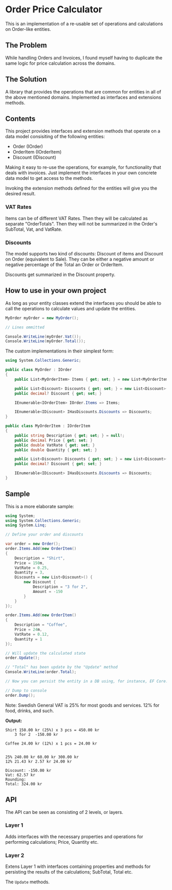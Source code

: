 ﻿# Order Price Calculator

This is an implementation of a re-usable set of operations and calculations on Order-like entities.

## The Problem

While handling Orders and Invoices, I found myself having to duplicate the same logic for price calculation across the domains.

## The Solution

A library that provides the operations that are common for entities in all of the above mentioned domains. Implemented as interfaces and extensions methods.

## Contents

This project provides interfaces and extension methods that operate on a data model consisiting of the following entities:

* Order (IOrder)
* OrderItem (IOrderItem)
* Discount (IDiscount)

Making it easy to re-use the operations, for example, for functionality that deals with invoices. Just implement the interfaces in your own concrete data model to get access to the methods.

Invoking the extension methods defined for the entities will give you the desired result.

### VAT Rates

Items can be of different VAT Rates. Then they will be calculated as separate "OrderTotals". Then they will not be summarized in the Order's SubTotal, Vat, and VatRate.

### Discounts

The model supports two kind of discounts: Discount of items and Discount on Order (equivalent to Sale). They can be either a negative amount or negative percentage of the Total an Order or OrderItem.

Discounts get summarized in the Discount property.

## How to use in your own project

As long as your entity classes extend the interfaces you should be able to call the operations to calculate values and update the entities.

```c#
MyOrder myOrder = new MyOrder();

// Lines ommitted

Console.WriteLine(myOrder.Vat());
Console.WriteLine(myOrder.Total());
````

The custom implementations in their simplest form:

```c#
using System.Collections.Generic;

public class MyOrder : IOrder
{
    public List<MyOrderItem> Items { get; set; } = new List<MyOrderItem>();

    public List<Discount> Discounts { get; set; } = new List<Discount>();
    public decimal? Discount { get; set; }

    IEnumerable<IOrderItem> IOrder.Items => Items;

    IEnumerable<IDiscount> IHasDiscounts.Discounts => Discounts;
}

public class MyOrderItem : IOrderItem
{
    public string Description { get; set; } = null!;
    public decimal Price { get; set; }
    public double VatRate { get; set; }
    public double Quantity { get; set; }

    public List<Discount> Discounts { get; set; } = new List<Discount>();
    public decimal? Discount { get; set; }

    IEnumerable<IDiscount> IHasDiscounts.Discounts => Discounts;
}
```

## Sample

This is a more elaborate sample:

```c#
using System;
using System.Collections.Generic;
using System.Linq;

// Define your order and discounts

var order = new Order();
order.Items.Add(new OrderItem()
{
    Description = "Shirt",
    Price = 150m,
    VatRate = 0.25,
    Quantity = 3,
    Discounts = new List<Discount>() {
        new Discount {
            Description = "3 for 2",
            Amount = -150
        }
    }
});

order.Items.Add(new OrderItem()
{
    Description = "Coffee",
    Price = 24m,
    VatRate = 0.12,
    Quantity = 1
});

// Will update the calculated state
order.Update();

// "Total" has been update by the "Update" method
Console.WriteLine(order.Total);

// Now you can persist the entity in a DB using, for instance, EF Core.

// Dump to console
order.Dump();
```

Note: Swedish General VAT is 25% for most goods and services. 12% for food, drinks, and such.

**Output:**

```
Shirt 150.00 kr (25%) x 3 pcs = 450.00 kr
    3 for 2  -150.00 kr

Coffee 24.00 kr (12%) x 1 pcs = 24.00 kr


25% 240.00 kr 60.00 kr 300.00 kr
12% 21.43 kr 2.57 kr 24.00 kr

Discount: -150.00 kr
Vat: 62.57 kr
Rounding:  
Total: 324.00 kr
```

## API

The API can be seen as consisting of 2 levels, or layers.

### Layer 1

Adds interfaces with the necessary properties and operations for performing calculations; Price, Quantity etc.

### Layer 2

Extens Layer 1 with interfaces containing properties and methods for persisting the results of the calculations; SubTotal, Total etc.

The ```Update``` methods.